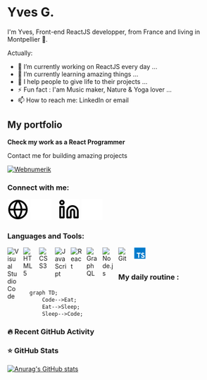 # Yves G.
I'm Yves, Front-end ReactJS developper, from France and living in Montpellier 🌴. 

<!--
**Webnume/Webnume**  is a ✨ _special_ ✨ repository because its `README.md` (this file) appears on GitHub profile.
-->
Actually:

- 🔭 I’m currently working on ReactJS every day ...
- 🌱 I’m currently learning amazing things ...
- 👯 I help people to give life to their projects ...
- ⚡ Fun fact : I'am Music maker, Nature & Yoga lover ...
- 📫 How to reach me: LinkedIn or email

## My portfolio

 <strong>
    Check my work as a React Programmer
  </strong>
  <p>
    Contact me for building amazing projects
  </p>

  <a href="https://webnumerik.fr">
    <img 
      width="250"
      alt="Webnumerik"
      src="https://webnumerik.vercel.app/logo.svg"
    />
  </a>
 

### Connect with me:

[![img_contact](./img/globe-light.svg)](https://webnumerik.fr#gh-light-mode-only)
[![img_contact](./img/globe-dark.svg)](https://webnumerik.fr#gh-dark-mode-only)
&nbsp;&nbsp;
[![img_contact](./img/linkedin-light.svg)](https://www.linkedin.com/in/yves-ga/#gh-light-mode-only)
[![img_contact](./img/linkedin-dark.svg)](https://www.linkedin.com/in/yves-ga/#gh-dark-mode-only)

### Languages and Tools:

[<img align="left" alt="Visual Studio Code" width="26px" src="https://cdn.jsdelivr.net/gh/devicons/devicon/icons/vscode/vscode-original.svg" style="padding-right:10px;" />][website]

[<img align="left" alt="HTML5" width="26px" src="https://cdn.jsdelivr.net/gh/devicons/devicon/icons/html5/html5-original.svg" style="padding-right:10px;" />][website]
[<img align="left" alt="CSS3" width="26px" src="https://cdn.jsdelivr.net/gh/devicons/devicon/icons/css3/css3-original.svg" style="padding-right:10px;" />][website]
[<img align="left" alt="JavaScript" width="26px" src="https://cdn.jsdelivr.net/gh/devicons/devicon/icons/javascript/javascript-original.svg" style="padding-right:10px;" />][website]
[<img align="left" alt="React" width="26px" src="https://cdn.jsdelivr.net/gh/devicons/devicon/icons/react/react-original.svg" style="padding-right:10px;" />][website]
[<img align="left" alt="GraphQL" width="26px" src="https://cdn.jsdelivr.net/gh/devicons/devicon/icons/graphql/graphql-plain.svg" style="padding-right:10px;" />][website]
[<img align="left" alt="Node.js" width="26px" src="https://cdn.jsdelivr.net/gh/devicons/devicon/icons/nodejs/nodejs-original.svg" style="padding-right:10px;" />][website]
[<img align="left" alt="Git" width="26px" src="https://cdn.jsdelivr.net/gh/devicons/devicon/icons/git/git-original.svg" style="padding-right:10px;" />][website]
[<img align="left" alt="Git" width="26px" src="https://github.com/devicons/devicon/blob/v2.15.1/icons/typescript/typescript-original.svg" style="padding-right:10px;" />][website]


<br />
<br />

### My daily routine :

```mermaid
  graph TD;
      Code-->Eat;
      Eat-->Sleep;
      Sleep-->Code;
```

### 🔥 Recent GitHub Activity
<!--START_SECTION:activity-->
<!--END_SECTION:activity-->

### ⭐ GitHub Stats

[![Anurag's GitHub stats](https://github-readme-stats.vercel.app/api?username=webnume&show_icons=true&hide_border=false&title_color=3B1F94f&icon_color=FFE500&bg_color=09131B&text_color=ffffff&border_color=0c1a25)](https://github.com/Webnume?tab=repositories)




[website]: https://webnumerik.fr